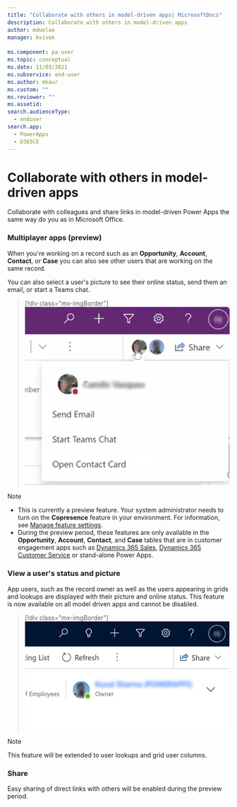 ```yaml
---
title: "Collaborate with others in model-driven apps| MicrosoftDocs"
description: Collaborate with others in model-driven apps
author: mduelae
manager: kvivek

ms.component: pa-user
ms.topic: conceptual
ms.date: 11/03/2021
ms.subservice: end-user
ms.author: mkaur
ms.custom: ""
ms.reviewer: ""
ms.assetid: 
search.audienceType: 
  - enduser
search.app: 
  - PowerApps
  - D365CE
---
```

# Collaborate with others in model-driven apps 

Collaborate with colleagues and share links in model-driven Power Apps the same way do you as in Microsoft Office.


### Multiplayer apps (preview)
When you're working on a record such as an **Opportunity**, **Account**, **Contact**, or **Case** you can also see other users that are working on the same record.

You can also select a user's picture to see their online status, send them an email, or start a Teams chat.

> [!div class="mx-imgBorder"]
> ![View a user's online status.](media/collob-1.png "View a user's online status")

> [!NOTE]
> - This is currently a preview feature. Your system administrator needs to turn on the **Copresence** feature in your environment. For information, see [Manage feature settings](/power-platform/admin/settings-features).
> - During the preview period, these features are only available in the **Opportunity**, **Account**, **Contact**, and **Case** tables that are in customer engagement apps such as [Dynamics 365 Sales](/dynamics365/sales-professional/help-hub), [Dynamics 365 Customer Service](/dynamics365/customer-service/help-hub) or stand-alone Power Apps.

### View a user's status and picture

App users, such as the record owner as well as the users appearing in grids and lookups are displayed with their picture and online status.  This feature is now available on all model driven apps and cannot be disabled.

> [!div class="mx-imgBorder"]
> ![VView a user's online status.](media/collob-2.png "View a user's online status")

> [!NOTE]
> This feature will be extended to user lookups and grid user columns. 


### Share 

Easy sharing of direct links with others will be enabled during the preview period.




